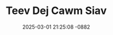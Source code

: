 ---
layout: movie-video-data
date: 2025-03-01 21:25:08 -0882
categories: movie

# Site Attributes
title: "Teev Dej Cawm Siav"
permalink: "/movie/Teev_Dej_Cawm_Siav"

# Movie Attributes
synopsis: "Paj Zaub yog ib tug poj ntsuam nrog txiv yawg thiab niam tij tij laug nyob, niam tij thiab tij laug thiaj tau muab paj zaub mus them nkawv cov nuj nqi. Tsheej Keeb yog paj zaub tus hlub, thaum nws hnov txog Paj zaub cov teeb meem tsheej keeb thiaj tau tuaj cawm Paj Zaub, thiaj muaj kev sib ntaus sib tua. Thov nej soj qab taug lwg mus seb nkawv txoj kev hlub yuav xaus li cas ua tsaug. "
producer: "Keng Lee Production"
director: "Keem Lis, Laim Lauj"
writer: "Keem Lis"
video_link: "https://youtu.be/b2Z3jGNNNEc?si=3aqUVw6lfpcJRDjz"
genre: "Action"
year: ""
release_type: "DVD"
storage: "Center for Hmong Studies"
thumbnail: "/assets/images/movie_thumbnails/Teev Dej Cawm Siav.jpeg"
publishing_company: ""

# Sequels + Parts
base_movie: ""
total_parts: 
sequel: ""

# Movie Cast
cast:
- name: "Keem Lee"
- name: "Xab Thoj"
- name: "Txiab Yaj"
- name: "Npauj Vaj"
---